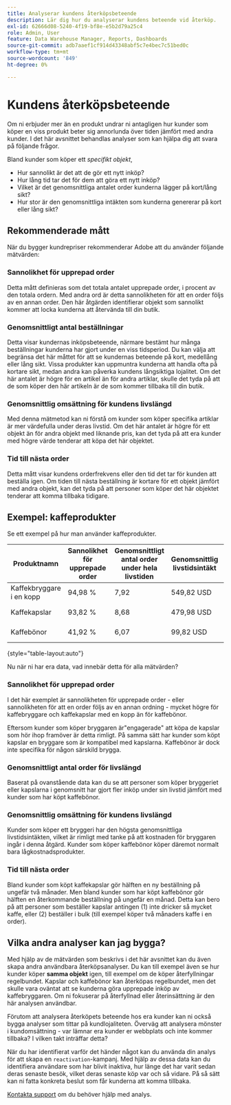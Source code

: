 ```yaml
---
title: Analyserar kundens återköpsbeteende
description: Lär dig hur du analyserar kundens beteende vid återköp.
exl-id: 62666d08-5240-4f19-bf8e-e5b2d79a25c4
role: Admin, User
feature: Data Warehouse Manager, Reports, Dashboards
source-git-commit: adb7aaef1cf914d43348abf5c7e4bec7c51bed0c
workflow-type: tm+mt
source-wordcount: '849'
ht-degree: 0%

---
```


# Kundens återköpsbeteende

Om ni erbjuder mer än en produkt undrar ni antagligen hur kunder som köper en viss produkt beter sig annorlunda över tiden jämfört med andra kunder. I det här avsnittet behandlas analyser som kan hjälpa dig att svara på följande frågor.

Bland kunder som köper ett *specifikt objekt*,

* Hur sannolikt är det att de gör ett nytt inköp?
* Hur lång tid tar det för dem att göra ett nytt inköp?
* Vilket är det genomsnittliga antalet order kunderna lägger på kort/lång sikt?
* Hur stor är den genomsnittliga intäkten som kunderna genererar på kort eller lång sikt?

## Rekommenderade mått

När du bygger kundrepriser rekommenderar Adobe att du använder följande mätvärden:

### Sannolikhet för upprepad order

Detta mått definieras som det totala antalet upprepade order, i procent av den totala ordern. Med andra ord är detta sannolikheten för att en order följs av en annan order. Den här åtgärden identifierar objekt som sannolikt kommer att locka kunderna att återvända till din butik.

### Genomsnittligt antal beställningar

Detta visar kundernas inköpsbeteende, närmare bestämt hur många beställningar kunderna har gjort under en viss tidsperiod. Du kan välja att begränsa det här måttet för att se kundernas beteende på kort, medellång eller lång sikt. Vissa produkter kan uppmuntra kunderna att handla ofta på kortare sikt, medan andra kan påverka kundens långsiktiga lojalitet. Om det här antalet är högre för en artikel än för andra artiklar, skulle det tyda på att de som köper den här artikeln är de som kommer tillbaka till din butik.

### Genomsnittlig omsättning för kundens livslängd

Med denna mätmetod kan ni förstå om kunder som köper specifika artiklar är mer värdefulla under deras livstid. Om det här antalet är högre för ett objekt än för andra objekt med liknande pris, kan det tyda på att era kunder med högre värde tenderar att köpa det här objektet.

### Tid till nästa order

Detta mått visar kundens orderfrekvens eller den tid det tar för kunden att beställa igen. Om tiden till nästa beställning är kortare för ett objekt jämfört med andra objekt, kan det tyda på att personer som köper det här objektet tenderar att komma tillbaka tidigare.

## Exempel: kaffeprodukter

Se ett exempel på hur man använder kaffeprodukter.

| **Produktnamn** | **Sannolikhet för upprepade order** | **Genomsnittligt antal order under hela livstiden** | **Genomsnittlig livstidsintäkt** | **Mediantid till nästa order** |
|-----|-----|-----|-----|-----|
| Kaffekbryggare i en kopp | 94,98 % | 7,92 | 549,82 USD | 57.01 dagar |
| Kaffekapslar | 93,82 % | 8,68 | 479,98 USD | 63.48 dagar |
| Kaffebönor | 41,92 % | 6,07 | 99,82 USD | 27.31 dagar |

{style="table-layout:auto"}

Nu när ni har era data, vad innebär detta för alla mätvärden?

### Sannolikhet för upprepad order

I det här exemplet är sannolikheten för upprepade order - eller sannolikheten för att en order följs av en annan ordning - mycket högre för kaffebryggare och kaffekapslar med en kopp än för kaffebönor.

Eftersom kunder som köper bryggaren är&quot;engagerade&quot; att köpa de kapslar som hör ihop framöver är detta rimligt. På samma sätt har kunder som köpt kapslar en bryggare som är kompatibel med kapslarna. Kaffebönor är dock inte specifika för någon särskild brygga.

### Genomsnittligt antal order för livslängd

Baserat på ovanstående data kan du se att personer som köper bryggeriet eller kapslarna i genomsnitt har gjort fler inköp under sin livstid jämfört med kunder som har köpt kaffebönor.

### Genomsnittlig omsättning för kundens livslängd

Kunder som köper ett bryggeri har den högsta genomsnittliga livstidsintäkten, vilket är rimligt med tanke på att kostnaden för bryggaren ingår i denna åtgärd. Kunder som köper kaffebönor köper däremot normalt bara lågkostnadsprodukter.

### Tid till nästa order

Bland kunder som köpt kaffekapslar gör hälften en ny beställning på ungefär två månader. Men bland kunder som har köpt kaffebönor gör hälften en återkommande beställning på ungefär en månad. Detta kan bero på att personer som beställer kapslar antingen (1) inte dricker så mycket kaffe, eller (2) beställer i bulk (till exempel köper två månaders kaffe i en order).

## Vilka andra analyser kan jag bygga?

Med hjälp av de mätvärden som beskrivs i det här avsnittet kan du även skapa andra användbara återköpsanalyser. Du kan till exempel även se hur kunder köper **samma objekt** igen, till exempel om de köper återfyllningar regelbundet. Kapslar och kaffebönor kan återköpas regelbundet, men det skulle vara oväntat att se kunderna göra upprepade inköp av kaffebryggaren. Om ni fokuserar på återfyllnad eller återinsättning är den här analysen användbar.

Förutom att analysera återköpets beteende hos era kunder kan ni också bygga analyser som tittar på kundlojaliteten. Överväg att analysera mönster i kundomsättning - var lämnar era kunder er webbplats och inte kommer tillbaka? I vilken takt inträffar detta?

När du har identifierat varför det händer något kan du använda din analys för att skapa en `reactivation`-kampanj. Med hjälp av dessa data kan du identifiera användare som har blivit inaktiva, hur länge det har varit sedan deras senaste besök, vilket deras senaste köp var och så vidare. På så sätt kan ni fatta konkreta beslut som får kunderna att komma tillbaka.

[Kontakta support](https://experienceleague.adobe.com/docs/commerce-knowledge-base/kb/troubleshooting/miscellaneous/mbi-service-policies.html?lang=sv-SE) om du behöver hjälp med analys.

